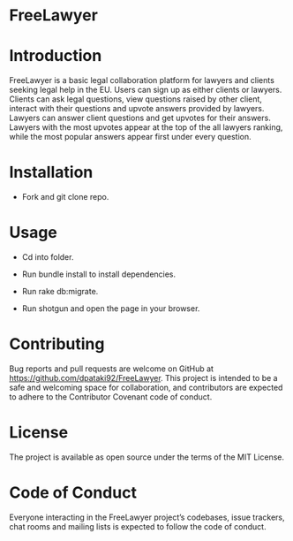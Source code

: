 # FreeLawyer

# Introduction

FreeLawyer is a basic legal collaboration platform for lawyers and clients seeking legal help in the EU. Users can sign up as either clients or lawyers. Clients can ask legal questions, view questions raised by other client, interact with their questions and upvote answers provided by lawyers. Lawyers can answer client questions and get upvotes for their answers. Lawyers with the most upvotes
appear at the top of the all lawyers ranking, while the most popular answers appear first under every question. 

# Installation

- Fork and git clone repo. 

# Usage

- Cd into folder.

- Run bundle install to install dependencies.

- Run rake db:migrate.

- Run shotgun and open the page in your browser.

# Contributing

Bug reports and pull requests are welcome on GitHub at https://github.com/dpataki92/FreeLawyer. This project is intended to be a safe and welcoming space for collaboration, and contributors are expected to adhere to the Contributor Covenant code of conduct.

# License

The project is available as open source under the terms of the MIT License.

# Code of Conduct

Everyone interacting in the FreeLawyer project’s codebases, issue trackers, chat rooms and mailing lists is expected to follow the code of conduct.